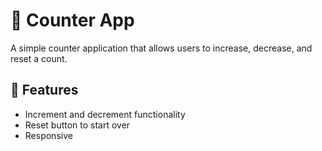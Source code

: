 # 🔢 Counter App

A simple counter application that allows users to increase, decrease, and reset a count.  

## 🚀 Features  
- Increment and decrement functionality  
- Reset button to start over  
- Responsive   

